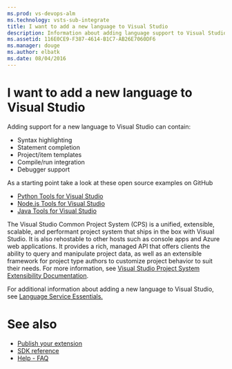 ```yaml
---
ms.prod: vs-devops-alm
ms.technology: vsts-sub-integrate
title: I want to add a new language to Visual Studio
description: Information about adding language support to Visual Studio, with links to Java and Python repositories.
ms.assetid: 116E0CE9-F387-4614-B1C7-AB26E7060DF6
ms.manager: douge
ms.author: elbatk
ms.date: 08/04/2016
---
```


# I want to add a new language to Visual Studio
Adding support for a new language to Visual Studio can contain:
* Syntax highlighting
* Statement completion
* Project/item templates
* Compile/run integration
* Debugger support

As a starting point take a look at these open source examples on GitHub
* [Python Tools for Visual Studio](https://github.com/Microsoft/PTVS)
* [Node.js Tools for Visual Studio](https://github.com/Microsoft/nodejstools)
* [Java Tools for Visual Studio](https://github.com/tunnelvisionlabs/JavaForVS)


The Visual Studio Common Project System (CPS) is a unified, extensible, scalable, and performant project system that ships in the box with Visual Studio. It is also rehostable to other hosts such as console apps and Azure web applications. It provides a rich, managed API that offers clients the ability to query and manipulate project data, as well as an extensible framework for project type authors to customize project behavior to suit their needs. For more information, see [Visual Studio Project System Extensibility Documentation](https://github.com/Microsoft/VSProjectSystem).

For additional information about adding a new language to Visual Studio, see [Language Service Essentials.](https://docs.microsoft.com/en-us/visualstudio/extensibility/internals/legacy-language-service-essentials)

# See also

* [Publish your extension](../publish_extensions/publish.md)
* [SDK reference](../sdk.md)
* [Help - FAQ](../help/help.md)
